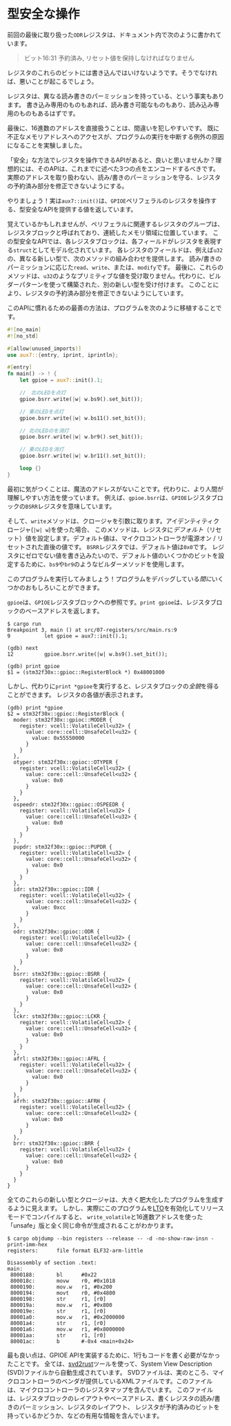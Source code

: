 <!-- # Type safe manipulation -->

# 型安全な操作

<!-- The last register we were working with, `ODR`, had this in its documentation: -->

前回の最後に取り扱った`ODR`レジスタは、ドキュメント内で次のように書かれています。

<!-- > Bits 16:31 Reserved, must be kept at reset value -->

> ビット16:31 予約済み, リセット値を保持しなければなりません

<!-- We are not supposed to write to those bits of the register or Bad Stuff May Happen. -->

レジスタのこれらのビットには書き込んではいけないようです。そうでなければ、悪いことが起こるでしょう。

<!-- 
There's also the fact the registers have different read/write permissions. Some of them are write
only, others can be read and wrote to and there must be others that are read only.
 -->

レジスタは、異なる読み書きのパーミッションを持っている、という事実もあります。
書き込み専用のものもあれば、読み書き可能なものもあり、読み込み専用のものもあるはずです。

<!-- 
Finally, directly working with hexadecimal addresses is error prone. You already saw that trying to
access an invalid memory address causes an exception which disrupts the execution of our program.
 -->

最後に、16進数のアドレスを直接扱うことは、間違いを犯しやすいです。
既に不正なメモリアドレスへのアクセスが、プログラムの実行を中断する例外の原因になることを実験しました。

<!-- 
Wouldn't it be nice if we had an API to manipulate registers in a "safe" manner? Ideally, the API
should encode these three points I've mentioned: No messing around with the actual addresses, should
respect read/write permissions and should prevent modification of the reserved parts of a register.
 -->

「安全」な方法でレジスタを操作できるAPIがあると、良いと思いませんか？理想的には、そのAPIは、これまでに述べた3つの点をエンコードするべきです。
実際のアドレスを取り扱わない、読み/書きのパーミッションを守る、レジスタの予約済み部分を修正できないようにする。

<!-- 
Well, we do! `aux7::init()` actually returns a value that provides a type safe API to manipulate the
registers of the  `GPIOE` peripheral.
 -->

やりましょう！実は`aux7::init()`は、`GPIOE`ペリフェラルのレジスタを操作する、型安全なAPIを提供する値を返しています。

<!-- 
As you may remember: a group of registers associated to a peripheral is called register block, and
it's located in a contiguous region of memory. In this type safe API each register block is modeled
as a `struct` where each of its fields represents a register. Each register field is a different
newtype over e.g. `u32` that exposes a combination of the following methods: `read`, `write` or
`modify` according to its read/write permissions. Finally, these methods don't take primitive values
like `u32`, instead they take yet another newtype that can be constructed using the builder pattern
and that prevent the modification of the reserved parts of the register.
 -->

覚えているかもしれませんが、ペリフェラルに関連するレジスタのグループは、レジスタブロックと呼ばれており、連続したメモリ領域に位置しています。
この型安全なAPIでは、各レジスタブロックは、各フィールドがレジスタを表現する`struct`としてモデル化されています。
各レジスタのフィールドは、例えば`u32`の、異なる新しい型で、次のメソッドの組み合わせを提供します。
読み/書きのパーミッションに応じた`read`、`write`、または、`modify`です。
最後に、これらのメソッドは、`u32`のようなプリミティブな値を受け取りません。代わりに、ビルダーパターンを使って構築された、別の新しい型を受け付けます。
このことにより、レジスタの予約済み部分を修正できないようにしています。

<!-- The best way to get familiar with this API is to port our running example to it. -->

このAPIに慣れるための最善の方法は、プログラムを次のように移植することです。

``` rust
#![no_main]
#![no_std]

#[allow(unused_imports)]
use aux7::{entry, iprint, iprintln};

#[entry]
fn main() -> ! {
    let gpioe = aux7::init().1;

    //　北のLEDを点灯
    gpioe.bsrr.write(|w| w.bs9().set_bit());

    // 東のLEDを点灯
    gpioe.bsrr.write(|w| w.bs11().set_bit());

    // 北のLEDのを消灯
    gpioe.bsrr.write(|w| w.br9().set_bit());

    // 東のLEDを消灯
    gpioe.bsrr.write(|w| w.br11().set_bit());

    loop {}
}
```

<!-- 
First thing you notice: There are no magic addresses involved. Instead we use a more human friendly
way, for example `gpioe.bsrr`, to refer to the `BSRR` register in the `GPIOE` register block.
 -->

最初に気がつくことは、魔法のアドレスがないことです。代わりに、より人間が理解しやすい方法を使っています。
例えば、`gpioe.bsrr`は、`GPIOE`レジスタブロックの`BSRR`レジスタを意味しています。

<!-- 
Then we have this `write` method that takes a closure. If the identity closure (`|w| w`) is used,
this method will set the register to its *default* (reset) value, the value it had right after the
microcontroller was powered on / reset. That value is `0x0` for the `BSRR` register. Since we want
to write a non-zero value to the register, we use builder methods like `bs9` and `br9` to set some
of the bits of the default value.
 -->

そして、`write`メソッドは、クロージャを引数に取ります。アイデンティティクロージャ(`|w| w`)を使った場合、
このメソッドは、レジスタに*デフォルト*（リセット）値を設定します。デフォルト値は、マイクロコントローラが電源オン / リセットされた直後の値です。
`BSRR`レジスタでは、デフォルト値は`0x0`です。
レジスタにゼロでない値を書き込みたいので、デフォルト値のいくつかのビットを設定するために、`bs9`や`br9`のようなビルダーメソッドを使用します。

<!-- Let's run this program! There's some interesting stuff we can do *while* debugging the program. -->

このプログラムを実行してみましょう！プログラムをデバッグしている*間に*いくつかのおもしろいことができます。

<!-- 
`gpioe` is a reference to the `GPIOE` register block. `print gpioe` will return the base address of
the register block.
 -->

`gpioe`は、`GPIOE`レジスタブロックへの参照です。`print gpioe`は、レジスタブロックのベースアドレスを返します。

```
$ cargo run
Breakpoint 3, main () at src/07-registers/src/main.rs:9
9           let gpioe = aux7::init().1;

(gdb) next
12          gpioe.bsrr.write(|w| w.bs9().set_bit());

(gdb) print gpioe
$1 = (stm32f30x::gpioc::RegisterBlock *) 0x48001000
```

<!-- 
But if we instead `print *gpioe`, we'll get a *full view* of the register block: the value of each
of its registers will be printed.
 -->

しかし、代わりに`print *gpioe`を実行すると、レジスタブロックの*全貌*を得ることができます。
レジスタの各値が表示されます。

```
(gdb) print *gpioe
$2 = stm32f30x::gpioc::RegisterBlock {
  moder: stm32f30x::gpioc::MODER {
    register: vcell::VolatileCell<u32> {
      value: core::cell::UnsafeCell<u32> {
        value: 0x55550000
      }
    }
  },
  otyper: stm32f30x::gpioc::OTYPER {
    register: vcell::VolatileCell<u32> {
      value: core::cell::UnsafeCell<u32> {
        value: 0x0
      }
    }
  },
  ospeedr: stm32f30x::gpioc::OSPEEDR {
    register: vcell::VolatileCell<u32> {
      value: core::cell::UnsafeCell<u32> {
        value: 0x0
      }
    }
  },
  pupdr: stm32f30x::gpioc::PUPDR {
    register: vcell::VolatileCell<u32> {
      value: core::cell::UnsafeCell<u32> {
        value: 0x0
      }
    }
  },
  idr: stm32f30x::gpioc::IDR {
    register: vcell::VolatileCell<u32> {
      value: core::cell::UnsafeCell<u32> {
        value: 0xcc
      }
    }
  },
  odr: stm32f30x::gpioc::ODR {
    register: vcell::VolatileCell<u32> {
      value: core::cell::UnsafeCell<u32> {
        value: 0x0
      }
    }
  },
  bsrr: stm32f30x::gpioc::BSRR {
    register: vcell::VolatileCell<u32> {
      value: core::cell::UnsafeCell<u32> {
        value: 0x0
      }
    }
  },
  lckr: stm32f30x::gpioc::LCKR {
    register: vcell::VolatileCell<u32> {
      value: core::cell::UnsafeCell<u32> {
        value: 0x0
      }
    }
  },
  afrl: stm32f30x::gpioc::AFRL {
    register: vcell::VolatileCell<u32> {
      value: core::cell::UnsafeCell<u32> {
        value: 0x0
      }
    }
  },
  afrh: stm32f30x::gpioc::AFRH {
    register: vcell::VolatileCell<u32> {
      value: core::cell::UnsafeCell<u32> {
        value: 0x0
      }
    }
  },
  brr: stm32f30x::gpioc::BRR {
    register: vcell::VolatileCell<u32> {
      value: core::cell::UnsafeCell<u32> {
        value: 0x0
      }
    }
  }
}
```

<!-- 
All these newtypes and closures sound like they'd generate large, bloated programs but, if you
actually compile the program in release mode with [LTO] enabled, you'll see that it produces exactly
the same instructions that the "unsafe" version that used `write_volatile` and hexadecimal addresses
did!
 -->

全てのこれらの新しい型とクロージャは、大きく肥大化したプログラムを生成するように見えます。
しかし、実際にこのプログラムを[LTO]を有効化してリリースモードでコンパイルすると、
`write_volatile`と16進数アドレスを使った「unsafe」版と全く同じ命令が生成されることがわかります。

[LTO]: https://en.wikipedia.org/wiki/Interprocedural_optimization

``` console
$ cargo objdump --bin registers --release -- -d -no-show-raw-insn -print-imm-hex
registers:      file format ELF32-arm-little

Disassembly of section .text:
main:
 8000188:       bl      #0x22
 800018c:       movw    r0, #0x1018
 8000190:       mov.w   r1, #0x200
 8000194:       movt    r0, #0x4800
 8000198:       str     r1, [r0]
 800019a:       mov.w   r1, #0x800
 800019e:       str     r1, [r0]
 80001a0:       mov.w   r1, #0x2000000
 80001a4:       str     r1, [r0]
 80001a6:       mov.w   r1, #0x8000000
 80001aa:       str     r1, [r0]
 80001ac:       b       #-0x4 <main+0x24>
```

<!-- 
The best part of all this is that I didn't have to write a single line of code to implement the
GPIOE API. All was automatically generated from a System View Description (SVD) file using the
[svd2rust] tool. This SVD file is actually an XML file that microcontroller vendors provide and that
contains the register maps of their microcontrollers. The file contains the layout of register
blocks, the base addresses, the read/write permissions of each register, the layout of the
registers, whether a register has reserved bits and lots of other useful information.
 -->

最も良い点は、GPIOE APIを実装するために、1行もコードを書く必要がなかったことです。
全ては、[svd2rust]ツールを使って、System View Description (SVD)ファイルから自動生成されています。
SVDファイルは、実のところ、マイクロコントローラのベンダが提供しているXMLファイルです。このファイルは、マイクロコントローラのレジスタマップを含んでいます。
このファイルは、レジスタブロックのレイアウトやベースアドレス、書くレジスタの読み/書きのパーミッション、レジスタのレイアウト、
レジスタが予約済みのビットを持っているかどうか、などの有用な情報を含んでいます。

[svd2rust]: https://crates.io/crates/svd2rust
